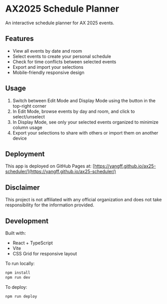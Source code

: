 # AX2025 Schedule Planner

An interactive schedule planner for AX 2025 events.

## Features

- View all events by date and room
- Select events to create your personal schedule
- Check for time conflicts between selected events
- Export and import your selections
- Mobile-friendly responsive design

## Usage

1. Switch between Edit Mode and Display Mode using the button in the top-right corner
2. In Edit Mode, browse events by day and room, and click to select/unselect
3. In Display Mode, see only your selected events organized to minimize column usage
4. Export your selections to share with others or import them on another device

## Deployment

This app is deployed on GitHub Pages at: [https://yangff.github.io/ax25-scheduler/](https://yangff.github.io/ax25-scheduler/)

## Disclaimer

This project is not affiliated with any official organization and does not take responsibility for the information provided.

## Development

Built with:
- React + TypeScript
- Vite
- CSS Grid for responsive layout

To run locally:
```bash
npm install
npm run dev
```

To deploy:
```bash
npm run deploy
```
